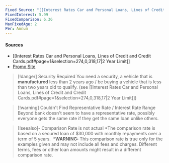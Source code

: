 ```yaml
---
Fixed Source: "[[Interest Rates Car and Personal Loans, Lines of Credit and Credit Cards.pdf#page=1&selection=274,0,318,17|2 Year Limit]]"
FixedInterest: 5.99
FixedComparison: 6.36
MaxFixedAge: 2
Per: Annum
---
```

#### Sources
- [[Interest Rates Car and Personal Loans, Lines of Credit and Credit Cards.pdf#page=1&selection=274,0,318,17|2 Year Limit]]
- [Promo Site](https://www.beyondbank.com.au/interest-rates/car-loans.html)

>[!danger] Security Required
>You need a security, a vehicle that is **manufactured** less than 2 years ago / be buying a vehicle that is less than two years old to qualify. (see [[Interest Rates Car and Personal Loans, Lines of Credit and Credit Cards.pdf#page=1&selection=274,0,318,17|2 Year Limit]])

>[!warning] Couldn't Find Representative Rate / Interest Rate Range
>Beyond bank doesn't seem to have a representative rate, possibly everyone gets the same rate if they get the same loan unlike others.







>[!seealso]- Comparison Rate is not actual
>*The comparison rate is based on a secured loan of $30,000 with monthly repayments over a term of 5 years. 
>***WARNING:** This comparison rate is true only for the examples given and may not include all fees and charges. Different terms, fees or other loan amounts might result in a different comparison rate.



